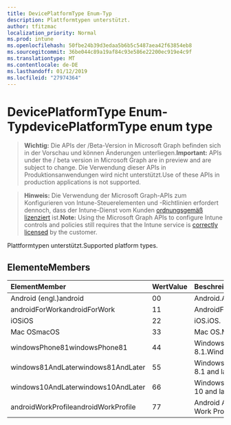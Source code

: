 ```yaml
---
title: DevicePlatformType Enum-Typ
description: Plattformtypen unterstützt.
author: tfitzmac
localization_priority: Normal
ms.prod: intune
ms.openlocfilehash: 50fbe24b39d3edaa5b6b5c5487aea42f63854eb8
ms.sourcegitcommit: 36be044c89a19af84c93e586e22200ec919e4c9f
ms.translationtype: MT
ms.contentlocale: de-DE
ms.lasthandoff: 01/12/2019
ms.locfileid: "27974364"
---
```

# <a name="deviceplatformtype-enum-type"></a><span data-ttu-id="49a3a-103">DevicePlatformType Enum-Typ</span><span class="sxs-lookup"><span data-stu-id="49a3a-103">devicePlatformType enum type</span></span>

> <span data-ttu-id="49a3a-104">**Wichtig:** Die APIs der /Beta-Version in Microsoft Graph befinden sich in der Vorschau und können Änderungen unterliegen.</span><span class="sxs-lookup"><span data-stu-id="49a3a-104">**Important:** APIs under the / beta version in Microsoft Graph are in preview and are subject to change.</span></span> <span data-ttu-id="49a3a-105">Die Verwendung dieser APIs in Produktionsanwendungen wird nicht unterstützt.</span><span class="sxs-lookup"><span data-stu-id="49a3a-105">Use of these APIs in production applications is not supported.</span></span>

> <span data-ttu-id="49a3a-106">**Hinweis:** Die Verwendung der Microsoft Graph-APIs zum Konfigurieren von Intune-Steuerelementen und -Richtlinien erfordert dennoch, dass der Intune-Dienst vom Kunden [ordnungsgemäß lizenziert](https://go.microsoft.com/fwlink/?linkid=839381) ist.</span><span class="sxs-lookup"><span data-stu-id="49a3a-106">**Note:** Using the Microsoft Graph APIs to configure Intune controls and policies still requires that the Intune service is [correctly licensed](https://go.microsoft.com/fwlink/?linkid=839381) by the customer.</span></span>

<span data-ttu-id="49a3a-107">Plattformtypen unterstützt.</span><span class="sxs-lookup"><span data-stu-id="49a3a-107">Supported platform types.</span></span>
## <a name="members"></a><span data-ttu-id="49a3a-108">Elemente</span><span class="sxs-lookup"><span data-stu-id="49a3a-108">Members</span></span>
|<span data-ttu-id="49a3a-109">Element</span><span class="sxs-lookup"><span data-stu-id="49a3a-109">Member</span></span>|<span data-ttu-id="49a3a-110">Wert</span><span class="sxs-lookup"><span data-stu-id="49a3a-110">Value</span></span>|<span data-ttu-id="49a3a-111">Beschreibung</span><span class="sxs-lookup"><span data-stu-id="49a3a-111">Description</span></span>|
|:---|:---|:---|
|<span data-ttu-id="49a3a-112">Android (engl.)</span><span class="sxs-lookup"><span data-stu-id="49a3a-112">android</span></span>|<span data-ttu-id="49a3a-113">0</span><span class="sxs-lookup"><span data-stu-id="49a3a-113">0</span></span>|<span data-ttu-id="49a3a-114">Android.</span><span class="sxs-lookup"><span data-stu-id="49a3a-114">Android.</span></span>|
|<span data-ttu-id="49a3a-115">androidForWork</span><span class="sxs-lookup"><span data-stu-id="49a3a-115">androidForWork</span></span>|<span data-ttu-id="49a3a-116">1</span><span class="sxs-lookup"><span data-stu-id="49a3a-116">1</span></span>|<span data-ttu-id="49a3a-117">AndroidForWork.</span><span class="sxs-lookup"><span data-stu-id="49a3a-117">AndroidForWork.</span></span>|
|<span data-ttu-id="49a3a-118">iOS</span><span class="sxs-lookup"><span data-stu-id="49a3a-118">iOS</span></span>|<span data-ttu-id="49a3a-119">2</span><span class="sxs-lookup"><span data-stu-id="49a3a-119">2</span></span>|<span data-ttu-id="49a3a-120">iOS.</span><span class="sxs-lookup"><span data-stu-id="49a3a-120">iOS.</span></span>|
|<span data-ttu-id="49a3a-121">Mac OS</span><span class="sxs-lookup"><span data-stu-id="49a3a-121">macOS</span></span>|<span data-ttu-id="49a3a-122">3</span><span class="sxs-lookup"><span data-stu-id="49a3a-122">3</span></span>|<span data-ttu-id="49a3a-123">Mac OS.</span><span class="sxs-lookup"><span data-stu-id="49a3a-123">MacOS.</span></span>|
|<span data-ttu-id="49a3a-124">windowsPhone81</span><span class="sxs-lookup"><span data-stu-id="49a3a-124">windowsPhone81</span></span>|<span data-ttu-id="49a3a-125">4</span><span class="sxs-lookup"><span data-stu-id="49a3a-125">4</span></span>|<span data-ttu-id="49a3a-126">WindowsPhone 8.1.</span><span class="sxs-lookup"><span data-stu-id="49a3a-126">WindowsPhone 8.1.</span></span>|
|<span data-ttu-id="49a3a-127">windows81AndLater</span><span class="sxs-lookup"><span data-stu-id="49a3a-127">windows81AndLater</span></span>|<span data-ttu-id="49a3a-128">5</span><span class="sxs-lookup"><span data-stu-id="49a3a-128">5</span></span>|<span data-ttu-id="49a3a-129">Windows 8.1 und höher</span><span class="sxs-lookup"><span data-stu-id="49a3a-129">Windows 8.1 and later</span></span>|
|<span data-ttu-id="49a3a-130">windows10AndLater</span><span class="sxs-lookup"><span data-stu-id="49a3a-130">windows10AndLater</span></span>|<span data-ttu-id="49a3a-131">6</span><span class="sxs-lookup"><span data-stu-id="49a3a-131">6</span></span>|<span data-ttu-id="49a3a-132">Windows 10 und höher.</span><span class="sxs-lookup"><span data-stu-id="49a3a-132">Windows 10 and later.</span></span>|
|<span data-ttu-id="49a3a-133">androidWorkProfile</span><span class="sxs-lookup"><span data-stu-id="49a3a-133">androidWorkProfile</span></span>|<span data-ttu-id="49a3a-134">7</span><span class="sxs-lookup"><span data-stu-id="49a3a-134">7</span></span>|<span data-ttu-id="49a3a-135">Android Arbeit Profil.</span><span class="sxs-lookup"><span data-stu-id="49a3a-135">Android Work Profile.</span></span>|





